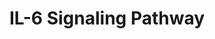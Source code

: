 ---
annotations:
- type: Pathway Ontology
  value: interleukin-6 signaling pathway
authors:
- MaintBot
- Mkutmon
description: ''
last-edited: 2016-07-15
organisms:
- Pan troglodytes
redirect_from:
- /index.php/Pathway:WP858
- /instance/WP858
schema-jsonld:
- '@context': https://schema.org/
  '@id': https://wikipathways.github.io/pathways/WP858.html
  '@type': Dataset
  creator:
    '@type': Organization
    name: WikiPathways
  description: ''
  keywords:
  - RAC1
  - EP300
  - INPPL1
  - IL6
  - IL6R
  - PTPN11
  - NCOA1
  - FOXO3A
  - DAXX
  - FES
  - MAPK1
  - MAP2K4
  - EIF4EBP1
  - CDK9
  - RPS6KA2
  - PTK2
  - PPP2R3B
  - PPP2R2B
  - INPP5D
  - SHC1
  - GRB2
  - PIK3R2
  - PPP2R5E
  - TYK2
  - STAT1
  - STAT3
  - MAP2K6
  - EIF2A
  - JAK1
  - HCK
  - MAPK8
  - PPP2R1B
  - JAK2
  - LOC464259
  - SOCS3
  - PIK3R1
  - HSP90AA1
  - MAP3K4
  - PLCG1
  - CDK5
  - MAPK14
  - MAPKAPK2
  - CASP9
  - PPP2CB
  - BTK
  - IL6ST
  - MAPT
  - PPP2R5D
  - PTK2B
  - PPP2CA
  - GSK3B
  - PPP2R3A
  - AKT1
  - PPP2R4
  - CD40
  - NFKB1
  - MAP2K1
  - JUN
  - CEBPB
  - LYN
  - GAB2
  - PPP2R2A
  - FOXO1
  - NLK
  - HNF1A
  - ERBB2
  - ERBB3
  - FOS
  - RB1
  - STAT5B
  - FYN
  - VAV1
  - PRKCD
  - MAPK3
  - HSPB1
  - PXN
  - PPP2R5A
  - TEC
  - EIF4E
  - MAP3K7
  - PPP2R5B
  - CDK5R1
  - FOXO4
  - CREBBP
  - FGR
  - HRAS
  - SGK
  - AR
  - SOS1
  - MAP2K2
  - BAD
  - PPP2R1A
  - PPP2R5C
  - PPP2R2C
  - BMX
  - CASP3
  - RPS6KB1
  - GAB1
  - RAF1
  - STAT5A
  license: CC0
  name: IL-6 Signaling Pathway
seo: CreativeWork
title: IL-6 Signaling Pathway
wpid: WP858
---